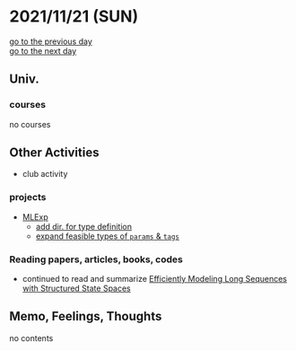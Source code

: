 # 2021/11/21 (SUN)

<div class="date_jumper">
  <a class="link_wrapper" href="./20th.md"><div class="button">go to the previous day</div></a>
  <a class="link_wrapper" href="./22nd.md"><div class="button">go to the next day</div></a>
</div>

## Univ.
### courses
no courses

## Other Activities
- club activity

### projects
- [MLExp](https://github.com/OtsuKotsu/MLExp)
  - [add dir. for type definition](https://github.com/OtsuKotsu/MLExp/commit/02a5cef8b49ae46e5b356abebbc4863e3c668fff)
  - [expand feasible types of `params` & `tags`](https://github.com/OtsuKotsu/MLExp/commit/f1e28574d95d28701df1c5b10b13e38bcf96879d)

### Reading papers, articles, books, codes
- continued to read and summarize [Efficiently Modeling Long Sequences with Structured State Spaces](https://arxiv.org/abs/2111.00396)

## Memo, Feelings, Thoughts
no contents
